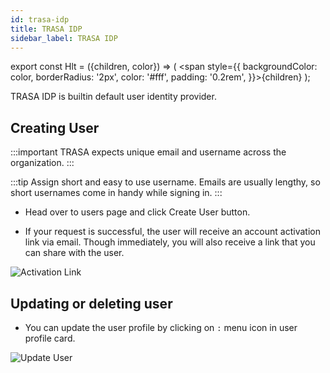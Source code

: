 ```yaml
---
id: trasa-idp
title: TRASA IDP
sidebar_label: TRASA IDP
---
```


export const Hlt = ({children, color}) => ( <span style={{
      backgroundColor: color,
      borderRadius: '2px',
      color: '#fff',
      padding: '0.2rem',
    }}>{children}</span> );

TRASA IDP is builtin default user identity provider.

## Creating User

:::important
TRASA expects unique email and username across the organization.
:::

:::tip
Assign short and easy to use username. Emails are usually lengthy, so short usernames come in handy while signing in.
:::

+ Head over to users page and click <Hlt  color="#1877F2">Create User</Hlt> button.

<!-- ![Create User](/img/docs/users/trasa/create-user.png 'Create User') -->

+ If your request is successful, the user will receive an account activation link via email. Though immediately, you will also receive a link that you can share with the user.

![Activation Link](/img/docs/users/trasa/verification-link.png 'Activation Link')



## Updating or deleting user

+ You can update the user profile by clicking on `:` menu icon in user profile card.

![Update User](/img/docs/users/trasa/update-user.png 'Update User')

